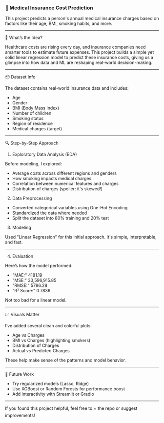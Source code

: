 ### 🏥 Medical Insurance Cost Prediction

This project predicts a person's annual medical insurance charges based on factors like their age,
BMI, smoking habits, and more.

---------------------------------------------------------------------------------------------------

🧠 What’s the Idea?

Healthcare costs are rising every day, and insurance companies need smarter tools to estimate future expenses.
This project builds a simple yet solid linear regression model to predict these insurance costs,
giving us a glimpse into how data and ML are reshaping real-world decision-making.

----------------------------------------------------------------------------------------------------
📦 Dataset Info

The dataset contains real-world insurance data and includes:

- Age
- Gender
- BMI (Body Mass Index)
- Number of children
- Smoking status
- Region of residence
- Medical charges (target)

------------------------------------------------------------------------------------------------------
🔍 Step-by-Step Approach

1. Exploratory Data Analysis (EDA)

Before modeling, I explored:

- Average costs across different regions and genders
- How smoking impacts medical charges
- Correlation between numerical features and charges
- Distribution of charges (spoiler: it's skewed!)
  
2. Data Preprocessing

- Converted categorical variables using One-Hot Encoding  
- Standardized the data where needed  
- Split the dataset into 80% training and 20% test

3. Modeling

Used "Linear Regression" for this initial approach. It's simple, interpretable, and fast.

---------------------------------------------------------------------------------------------------
4. Evaluation

Here’s how the model performed:

- "MAE:" 4181.19
- "MSE:" 33,596,915.85
- "RMSE:" 5796.28
- "R² Score:" 0.7836

Not too bad for a linear model.

-----------------------------------------------------------------------------------------------------
📈 Visuals Matter

I’ve added several clean and colorful plots:

- Age vs Charges
- BMI vs Charges (highlighting smokers)
- Distribution of Charges
- Actual vs Predicted Charges

These help make sense of the patterns and model behavior.

------------------------------------------------------------------------------------------------------

🧪 Future Work

- Try regularized models (Lasso, Ridge)
- Use XGBoost or Random Forests for performance boost
- Add interactivity with Streamlit or Gradio

------------------------------------------------------------------------------------------------------

If you found this project helpful, feel free to ⭐ the repo or suggest improvements!




